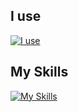 ## I use
[![I use](https://skillicons.dev/icons?i=arch,neovim,vscode)](https://skillicons.dev)
## My Skills
[![My Skills](https://skillicons.dev/icons?i=linux,python,fastapi,cs,docker,k8s,git,redis,postgres,scylladb)](https://skillicons.dev)
